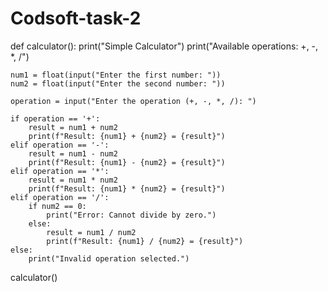 # Codsoft-task-2
def calculator():
    print("Simple Calculator")
    print("Available operations: +, -, *, /")
    
    num1 = float(input("Enter the first number: "))
    num2 = float(input("Enter the second number: "))
    
    operation = input("Enter the operation (+, -, *, /): ")

    if operation == '+':
        result = num1 + num2
        print(f"Result: {num1} + {num2} = {result}")
    elif operation == '-':
        result = num1 - num2
        print(f"Result: {num1} - {num2} = {result}")
    elif operation == '*':
        result = num1 * num2
        print(f"Result: {num1} * {num2} = {result}")
    elif operation == '/':
        if num2 == 0:
            print("Error: Cannot divide by zero.")
        else:
            result = num1 / num2
            print(f"Result: {num1} / {num2} = {result}")
    else:
        print("Invalid operation selected.")

calculator()
